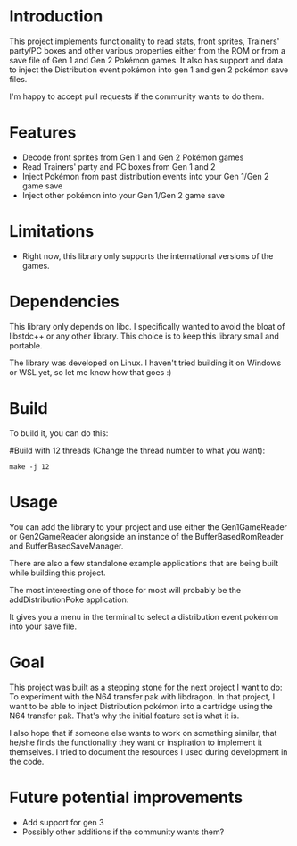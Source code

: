 # Introduction

This project implements functionality to read stats, front sprites, Trainers' party/PC boxes and other various properties either from the ROM or from a save file of Gen 1 and Gen 2 Pokémon games.
It also has support and data to inject the Distribution event pokémon into gen 1 and gen 2 pokémon save files.

I'm happy to accept pull requests if the community wants to do them.

# Features
- Decode front sprites from Gen 1 and Gen 2 Pokémon games
- Read Trainers' party and PC boxes from Gen 1 and 2
- Inject Pokémon from past distribution events into your Gen 1/Gen 2 game save
- Inject other pokémon into your Gen 1/Gen 2 game save

# Limitations
- Right now, this library only supports the international versions of the games.

# Dependencies
This library only depends on libc. I specifically wanted to avoid the bloat of libstdc++ or any other library. This choice is to keep this library small and portable.

The library was developed on Linux. I haven't tried building it on Windows or WSL yet, so let me know how that goes :)

# Build

To build it, you can do this:

\#Build with 12 threads (Change the thread number to what you want):

    make -j 12

# Usage
You can add the library to your project and use either the Gen1GameReader or Gen2GameReader alongside an instance of the BufferBasedRomReader and BufferBasedSaveManager.

There are also a few standalone example applications that are being built while building this project.

The most interesting one of those for most will probably be the addDistributionPoke application:

It gives you a menu in the terminal to select a distribution event pokémon into your save file.

# Goal
This project was built as a stepping stone for the next project I want to do: To experiment with the N64 transfer pak with libdragon. In that project, I want to be able to inject Distribution pokémon into a cartridge using the N64 transfer pak. That's why the initial feature set is what it is.

I also hope that if someone else wants to work on something similar, that he/she finds the functionality they want or inspiration to implement it themselves. I tried to document the resources I used during development in the code.

# Future potential improvements
- Add support for gen 3
- Possibly other additions if the community wants them?

